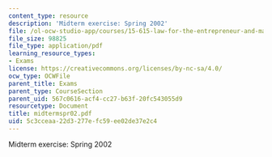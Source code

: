 ```yaml
---
content_type: resource
description: 'Midterm exercise: Spring 2002'
file: /ol-ocw-studio-app/courses/15-615-law-for-the-entrepreneur-and-manager-spring-2003/5c3cceaa22d3277efc59ee02de37e2c4_midtermspr02.pdf
file_size: 98825
file_type: application/pdf
learning_resource_types:
- Exams
license: https://creativecommons.org/licenses/by-nc-sa/4.0/
ocw_type: OCWFile
parent_title: Exams
parent_type: CourseSection
parent_uid: 567c0616-acf4-cc27-b63f-20fc543055d9
resourcetype: Document
title: midtermspr02.pdf
uid: 5c3cceaa-22d3-277e-fc59-ee02de37e2c4
---
```

Midterm exercise: Spring 2002